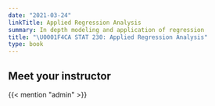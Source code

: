 ```yaml
---
date: "2021-03-24"
linkTitle: Applied Regression Analysis
summary: In depth modeling and application of regression
title: "\U0001F4CA STAT 230: Applied Regression Analysis"
type: book
---
```


## Meet your instructor

{{< mention "admin" >}}


